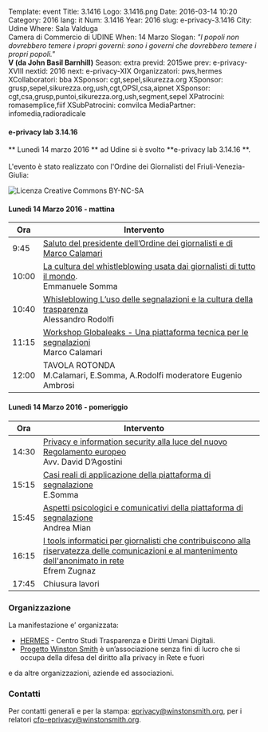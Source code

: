 Template: event
Title: 3.1416
Logo: 3.1416.png
Date: 2016-03-14 10:20
Category: 2016
lang: it
Num: 3.1416
Year: 2016
slug: e-privacy-3.1416
City: Udine
Where: Sala Valduga<br/>Camera di Commercio di UDINE
When: 14 Marzo
Slogan: <i>"I popoli non dovrebbero temere i propri governi: sono i governi che dovrebbero temere i propri popoli."</i><br/><b>V (da John Basil Barnhill)</b>
Season: extra
previd: 2015we
prev: e-privacy-XVIII
nextid: 2016
next: e-privacy-XIX
Organizzatori: pws,hermes
XCollaboratori: bba
XSponsor: cgt,sepel,sikurezza.org
XSponsor: grusp,sepel,sikurezza.org,ush,cgt,OPSI,csa,aipnet
XSponsor: cgt,csa,grusp,puntoi,sikurezza.org,ush,segment,sepel
XPatrocini: romasemplice,fiif
XSubPatrocini: comvilca
MediaPartner: infomedia,radioradicale

#### e-privacy lab 3.14.16

** Lunedì 14 marzo 2016 ** ad Udine si è svolto **e-privacy lab 3.14.16 **.
<br>
<br>
L'evento è stato realizzato con l'Ordine dei Giornalisti del Friuli-Venezia-Giulia:


![Licenza Creative Commons BY-NC-SA](images/editions/3.1416.png "e-privacy 3.1416")

#### <a name="lum"></a>Lunedì 14 Marzo 2016 - mattina


**Ora** | &nbsp;&nbsp;&nbsp;&nbsp;&nbsp;&nbsp;&nbsp;&nbsp;&nbsp;&nbsp;&nbsp;&nbsp;**Intervento** &nbsp;&nbsp;&nbsp;&nbsp;&nbsp;&nbsp;&nbsp;&nbsp;&nbsp;&nbsp;&nbsp;&nbsp;&nbsp;&nbsp;&nbsp;&nbsp;
------- | -------
9:45 | [Saluto del presidente dell’Ordine dei giornalisti e di Marco Calamari](https://drive.google.com/file/d/0B0UaA4eYdUZKYjh0RVZEZXdVOFk/view?usp=sharing)
10:00| [La cultura del whistleblowing usata dai giornalisti di tutto il mondo](https://exedre.medium.com/whistleblowing-1776-a00788c7fa58).<br/> Emmanuele Somma
10:40|[Whisleblowing L’uso delle segnalazioni e la cultura della trasparenza](https://drive.google.com/file/d/0B0UaA4eYdUZKNXpTUHJldlo1Zm8/view?usp=sharing)<br/> Alessandro Rodolfi
11:15|[Workshop Globaleaks - Una piattaforma tecnica per le segnalazioni]()<br/>Marco Calamari
12:00|TAVOLA ROTONDA<br/>M.Calamari, E.Somma, A.Rodolfi moderatore Eugenio Ambrosi


#### <a name="lup"></a>Lunedì 14 Marzo 2016 - pomeriggio

**Ora** | &nbsp;&nbsp;&nbsp;&nbsp;&nbsp;&nbsp;&nbsp;&nbsp;&nbsp;&nbsp;&nbsp;&nbsp;**Intervento** &nbsp;&nbsp;&nbsp;&nbsp;&nbsp;&nbsp;&nbsp;&nbsp;&nbsp;&nbsp;&nbsp;&nbsp;&nbsp;&nbsp;&nbsp;&nbsp;
------- | -------
14:30 |[Privacy e information security alla luce del nuovo Regolamento europeo](https://drive.google.com/file/d/0B0UaA4eYdUZKRXEyaHZnVnlWcXdHWHF6VDBKNmZVN2t3Q1Nv/view?usp=sharing) <br/> Avv. David D’Agostini
15:15|[Casi reali di applicazione della piattaforma di segnalazione](https://it.wikipedia.org/wiki/GlobaLeaks) <br/> E.Somma
15:45|[Aspetti psicologici e comunicativi della piattaforma di segnalazione](https://drive.google.com/file/d/0B0UaA4eYdUZKcnJDR3pNSHVXQ0prUUl2S0tfQUZrT0V3OEpz/view?usp=sharing)<br/> Andrea Mian
16:15|[I tools informatici per giornalisti che contribuiscono  alla riservatezza delle comunicazioni e al mantenimento dell'anonimato in rete](http://graesanus.blogspot.com/p/evento-giornalisti-udine.html)<br/>Efrem Zugnaz
17:45|Chiusura lavori

<!--

### Sede di e-privacy 2016 lab edition 3.1416

La sede di e-privacy 2016 autumn edition è stata la  [ Sala del Carroccio  ]( https://www.comune.roma.it/pcr/it/gab_sindaco_cer.page ) del Comune di Roma.

-->

### Organizzazione

La manifestazione e’ organizzata:

 - [HERMES](http://logioshermes.org/) \- Centro Studi Trasparenza e Diritti Umani Digitali.
 - [Progetto Winston Smith](http://pws.winstonsmith.org/) è un’associazione senza fini di lucro che si occupa della difesa del diritto alla privacy in Rete e fuori

e da altre organizzazioni, aziende ed associazioni.

### Contatti

Per contatti generali e per la stampa: [eprivacy@winstonsmith.org](mailto:eprivacy@winstonsmith.org), per i relatori [cfp-eprivacy@winstonsmith.org](mailto:cfp-eprivacy@winstonsmith.org).
